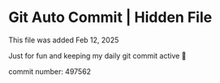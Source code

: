 # Git Auto Commit | Hidden File

This file was added Feb 12, 2025

Just for fun and keeping my daily git commit active 🤪

commit number: 497562
